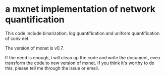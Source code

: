 # a mxnet implementation of network quantification
This code include binarization, log quantification and uniform quantification of conv net.

The version of mxnet is v0.7.

If the need is enough, i will clean up the code and write the document, even transform the code to new version of mxnet.
If you think it's worthy to do this, please tell me through the issue or email. 

 